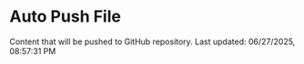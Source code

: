 # Auto Push File

Content that will be pushed to GitHub repository.
Last updated: 06/27/2025, 08:57:31 PM